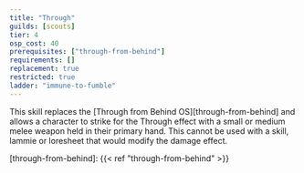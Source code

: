 ```yaml
---
title: "Through"
guilds: [scouts]
tier: 4
osp_cost: 40
prerequisites: ["through-from-behind"]
requirements: []
replacement: true
restricted: true
ladder: "immune-to-fumble"
---
```

This skill replaces the [Through from Behind OS][through-from-behind] and allows a character to strike for the Through effect with a small or medium melee weapon held in their primary hand. This cannot be used with a skill, lammie or loresheet that would modify the damage effect.

[through-from-behind]: {{< ref "through-from-behind" >}}